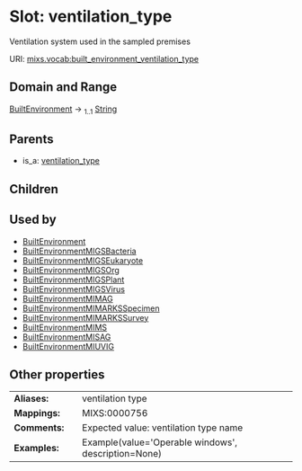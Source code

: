 
# Slot: ventilation_type


Ventilation system used in the sampled premises

URI: [mixs.vocab:built_environment_ventilation_type](https://w3id.org/mixs/vocab/built_environment_ventilation_type)


## Domain and Range

[BuiltEnvironment](BuiltEnvironment.md) &#8594;  <sub>1..1</sub> [String](types/String.md)

## Parents

 *  is_a: [ventilation_type](ventilation_type.md)

## Children


## Used by

 * [BuiltEnvironment](BuiltEnvironment.md)
 * [BuiltEnvironmentMIGSBacteria](BuiltEnvironmentMIGSBacteria.md)
 * [BuiltEnvironmentMIGSEukaryote](BuiltEnvironmentMIGSEukaryote.md)
 * [BuiltEnvironmentMIGSOrg](BuiltEnvironmentMIGSOrg.md)
 * [BuiltEnvironmentMIGSPlant](BuiltEnvironmentMIGSPlant.md)
 * [BuiltEnvironmentMIGSVirus](BuiltEnvironmentMIGSVirus.md)
 * [BuiltEnvironmentMIMAG](BuiltEnvironmentMIMAG.md)
 * [BuiltEnvironmentMIMARKSSpecimen](BuiltEnvironmentMIMARKSSpecimen.md)
 * [BuiltEnvironmentMIMARKSSurvey](BuiltEnvironmentMIMARKSSurvey.md)
 * [BuiltEnvironmentMIMS](BuiltEnvironmentMIMS.md)
 * [BuiltEnvironmentMISAG](BuiltEnvironmentMISAG.md)
 * [BuiltEnvironmentMIUVIG](BuiltEnvironmentMIUVIG.md)

## Other properties

|  |  |  |
| --- | --- | --- |
| **Aliases:** | | ventilation type |
| **Mappings:** | | MIXS:0000756 |
| **Comments:** | | Expected value: ventilation type name |
| **Examples:** | | Example(value='Operable windows', description=None) |

